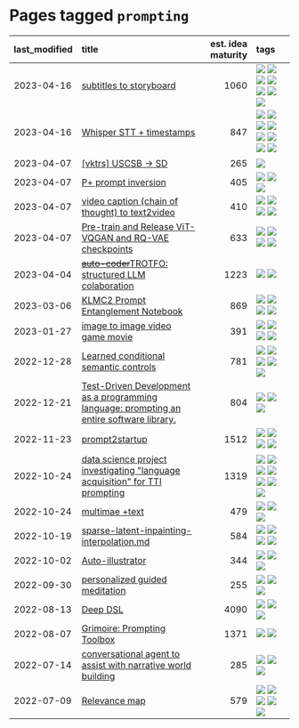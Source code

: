 # Pages tagged `prompting`

|last_modified|title|est. idea maturity|tags
|:---|:---|---:|:---|
|2023-04-16|[subtitles to storyboard](../subtitles-to-storyboard.md)|1060|[![](https://img.shields.io/badge/tag-accessibility-4d5a4)](../tags/accessibility.md) [![](https://img.shields.io/badge/tag-animation-d5ffe)](../tags/animation.md) [![](https://img.shields.io/badge/tag-completed-b25b5)](../tags/completed.md) [![](https://img.shields.io/badge/tag-open_source-ea1833)](../tags/open_source.md) [![](https://img.shields.io/badge/tag-prompting-a68128)](../tags/prompting.md) [![](https://img.shields.io/badge/tag-tooling-3f9741)](../tags/tooling.md) [![](https://img.shields.io/badge/tag-wip-c6963e)](../tags/wip.md)|
|2023-04-16|[Whisper STT + timestamps](../whisper-stt-plus-timestamps.md)|847|[![](https://img.shields.io/badge/tag-colab-96f12e)](../tags/colab.md) [![](https://img.shields.io/badge/tag-dataset-c92725)](../tags/dataset.md) [![](https://img.shields.io/badge/tag-experimental-32d44f)](../tags/experimental.md) [![](https://img.shields.io/badge/tag-meta-1eefac)](../tags/meta.md) [![](https://img.shields.io/badge/tag-prompting-a68128)](../tags/prompting.md) [![](https://img.shields.io/badge/tag-publicgood-1dc0d1)](../tags/publicgood.md) [![](https://img.shields.io/badge/tag-stability-e168be)](../tags/stability.md) [![](https://img.shields.io/badge/tag-tooling-3f9741)](../tags/tooling.md)|
|2023-04-07|[[vktrs] USCSB -> SD](../vktrs_uscsb_sd.md)|265|[![](https://img.shields.io/badge/tag-prompting-a68128)](../tags/prompting.md)|
|2023-04-07|[P+ prompt inversion](../p_plus_inversion.md)|405|[![](https://img.shields.io/badge/tag-prompting-a68128)](../tags/prompting.md) [![](https://img.shields.io/badge/tag-tooling-3f9741)](../tags/tooling.md) [![](https://img.shields.io/badge/tag-wip-c6963e)](../tags/wip.md)|
|2023-04-07|[video caption (chain of thought) to text2video](../video_caption_transfer.md)|410|[![](https://img.shields.io/badge/tag-animation-d5ffe)](../tags/animation.md) [![](https://img.shields.io/badge/tag-experimental-32d44f)](../tags/experimental.md) [![](https://img.shields.io/badge/tag-prompting-a68128)](../tags/prompting.md) [![](https://img.shields.io/badge/tag-tooling-3f9741)](../tags/tooling.md)|
|2023-04-07|[Pre-train and Release ViT-VQGAN and RQ-VAE checkpoints](../pretrained_vit-vqgan_checkpoints.md)|633|[![](https://img.shields.io/badge/tag-completed-b25b5)](../tags/completed.md) [![](https://img.shields.io/badge/tag-dataset-c92725)](../tags/dataset.md) [![](https://img.shields.io/badge/tag-prompting-a68128)](../tags/prompting.md) [![](https://img.shields.io/badge/tag-tooling-3f9741)](../tags/tooling.md)|
|2023-04-04|[~~auto-coder~~TROTFO: structured LLM colaboration](../auto-coder.md)|1223|[![](https://img.shields.io/badge/tag-prompting-a68128)](../tags/prompting.md) [![](https://img.shields.io/badge/tag-tooling-3f9741)](../tags/tooling.md)|
|2023-03-06|[KLMC2 Prompt Entanglement Notebook](../klmc2-prompt-entanglement.md)|869|[![](https://img.shields.io/badge/tag-completed-b25b5)](../tags/completed.md) [![](https://img.shields.io/badge/tag-notebook-76bb24)](../tags/notebook.md) [![](https://img.shields.io/badge/tag-prompting-a68128)](../tags/prompting.md) [![](https://img.shields.io/badge/tag-tooling-3f9741)](../tags/tooling.md)|
|2023-01-27|[image to image video game movie](../img2img_video_game_movie.md)|391|[![](https://img.shields.io/badge/tag-animation-d5ffe)](../tags/animation.md) [![](https://img.shields.io/badge/tag-prompting-a68128)](../tags/prompting.md) [![](https://img.shields.io/badge/tag-tooling-3f9741)](../tags/tooling.md) [![](https://img.shields.io/badge/tag-wip-c6963e)](../tags/wip.md)|
|2022-12-28|[Learned conditional semantic controls](../learned-conditional-semantic-controls.md)|781|[![](https://img.shields.io/badge/tag-animation-d5ffe)](../tags/animation.md) [![](https://img.shields.io/badge/tag-colab-96f12e)](../tags/colab.md) [![](https://img.shields.io/badge/tag-experimental-32d44f)](../tags/experimental.md) [![](https://img.shields.io/badge/tag-prompting-a68128)](../tags/prompting.md) [![](https://img.shields.io/badge/tag-tooling-3f9741)](../tags/tooling.md)|
|2022-12-21|[Test-Driven Development as a programming language: prompting an entire software library.](../tdd_is_2_op.md)|804|[![](https://img.shields.io/badge/tag-experimental-32d44f)](../tags/experimental.md) [![](https://img.shields.io/badge/tag-prompting-a68128)](../tags/prompting.md) [![](https://img.shields.io/badge/tag-tooling-3f9741)](../tags/tooling.md)|
|2022-11-23|[prompt2startup](../prompt2startup.md)|1512|[![](https://img.shields.io/badge/tag-animation-d5ffe)](../tags/animation.md) [![](https://img.shields.io/badge/tag-experimental-32d44f)](../tags/experimental.md) [![](https://img.shields.io/badge/tag-prompting-a68128)](../tags/prompting.md) [![](https://img.shields.io/badge/tag-tooling-3f9741)](../tags/tooling.md)|
|2022-10-24|[data science project investigating "language acquisition" for TTI prompting](../tti_language_aqcuisition.md)|1319|[![](https://img.shields.io/badge/tag-alignment-50c04b)](../tags/alignment.md) [![](https://img.shields.io/badge/tag-dataset-c92725)](../tags/dataset.md) [![](https://img.shields.io/badge/tag-experimental-32d44f)](../tags/experimental.md) [![](https://img.shields.io/badge/tag-prompting-a68128)](../tags/prompting.md) [![](https://img.shields.io/badge/tag-publication-c4fb38)](../tags/publication.md) [![](https://img.shields.io/badge/tag-publicgood-1dc0d1)](../tags/publicgood.md) [![](https://img.shields.io/badge/tag-stability-e168be)](../tags/stability.md)|
|2022-10-24|[multimae +text](../multimae_w_text.md)|479|[![](https://img.shields.io/badge/tag-experimental-32d44f)](../tags/experimental.md) [![](https://img.shields.io/badge/tag-prompting-a68128)](../tags/prompting.md) [![](https://img.shields.io/badge/tag-text-3c7f53)](../tags/text.md)|
|2022-10-19|[sparse-latent-inpainting-interpolation.md](../sparse-latent-inpainting-interpolation.md)|584|[![](https://img.shields.io/badge/tag-animation-d5ffe)](../tags/animation.md) [![](https://img.shields.io/badge/tag-prompting-a68128)](../tags/prompting.md) [![](https://img.shields.io/badge/tag-tooling-3f9741)](../tags/tooling.md) [![](https://img.shields.io/badge/tag-wip-c6963e)](../tags/wip.md)|
|2022-10-02|[Auto-illustrator](../auto-illustrator.md)|344|[![](https://img.shields.io/badge/tag-completed-b25b5)](../tags/completed.md) [![](https://img.shields.io/badge/tag-prompting-a68128)](../tags/prompting.md) [![](https://img.shields.io/badge/tag-tooling-3f9741)](../tags/tooling.md)|
|2022-09-30|[personalized guided meditation](../personalized-guided-meditation.md)|255|[![](https://img.shields.io/badge/tag-dataset-c92725)](../tags/dataset.md) [![](https://img.shields.io/badge/tag-experimental-32d44f)](../tags/experimental.md) [![](https://img.shields.io/badge/tag-prompting-a68128)](../tags/prompting.md)|
|2022-08-13|[Deep DSL](../multistage-unsupervised-deep-DSL-learning-from-prompts-data.md)|4090|[![](https://img.shields.io/badge/tag-experimental-32d44f)](../tags/experimental.md) [![](https://img.shields.io/badge/tag-prompting-a68128)](../tags/prompting.md) [![](https://img.shields.io/badge/tag-tooling-3f9741)](../tags/tooling.md)|
|2022-08-07|[Grimoire: Prompting Toolbox](../grimoire.md)|1371|[![](https://img.shields.io/badge/tag-prompting-a68128)](../tags/prompting.md) [![](https://img.shields.io/badge/tag-tooling-3f9741)](../tags/tooling.md)|
|2022-07-14|[conversational agent to assist with narrative world building](../world-building-agent.md)|285|[![](https://img.shields.io/badge/tag-dataset-c92725)](../tags/dataset.md) [![](https://img.shields.io/badge/tag-experimental-32d44f)](../tags/experimental.md) [![](https://img.shields.io/badge/tag-prompting-a68128)](../tags/prompting.md)|
|2022-07-09|[Relevance map](../Relevance_map.md)|579|[![](https://img.shields.io/badge/tag-meta-1eefac)](../tags/meta.md) [![](https://img.shields.io/badge/tag-prompting-a68128)](../tags/prompting.md) [![](https://img.shields.io/badge/tag-publication-c4fb38)](../tags/publication.md) [![](https://img.shields.io/badge/tag-stability-e168be)](../tags/stability.md) [![](https://img.shields.io/badge/tag-tooling-3f9741)](../tags/tooling.md)|
